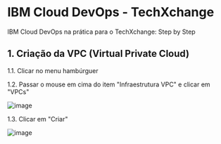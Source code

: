# IBM Cloud DevOps - TechXchange
IBM Cloud DevOps na prática para o TechXchange: Step by Step

## 1. Criação da VPC (Virtual Private Cloud)
1.1. Clicar no menu hambúrguer

1.2. Passar o mouse em cima do item "Infraestrutura VPC" e clicar em "VPCs"

![image](https://github.com/mguedes352/ibmcloud-devops-techxchange/assets/79527238/bb935046-7d66-4df5-a273-777fdfb24fdb)

1.3. Clicar em "Criar"

![image](https://github.com/mguedes352/ibmcloud-devops-techxchange/assets/79527238/2658551b-40d2-4854-9fdf-2e14341dda88)
